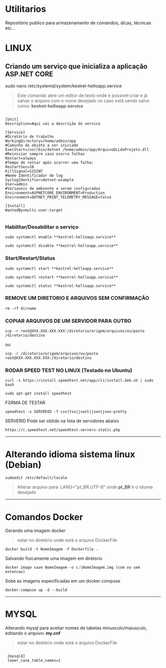 # Utilitarios
Repositório publico para armazenamento de comandos, dicas, técnicas etc...


# LINUX
## Criando um serviço que inicializa a aplicação ASP.NET CORE

sudo nano /etc/systemd/system/kestrel-helloapp.service

> Este comando abre um editor de texto onde é possivel criar e já salvar o arquivo com o nome desejado no caso está sendo salvo como: **kestrel-helloapp.service**

<pre><code>
[Unit]
Description=Aqui vai a descrição do servico

[Service]
#Diretório de trabalho
WorkingDirectory=/home/admin/app
#Caminho do objeto a ser iniciado
ExecStart=/usr/bin/dotnet /home/admin/app/ArquivoDLLdoProjeto.dll
#Reiniciar sempre caso ocorra falhas
Restart=always
#Tempo de restar após ocorrer uma falha:
RestartSec=10
KillSignal=SIGINT
#Nome Identificador de log
SyslogIdentifier=dotnet-example
User=admin
#Variaveis de ambiente a serem configuradas
Environment=ASPNETCORE_ENVIRONMENT=Production
Environment=DOTNET_PRINT_TELEMETRY_MESSAGE=false

[Install]
WantedBy=multi-user.target

</code></pre>

### Habilitar/Desabilitar o serviço
<pre><code>sudo systemctl enable **kestrel-helloapp.service**</code></pre>
<pre><code>sudo systemctl disable **kestrel-helloapp.service**</code></pre>


### Start/Restart/Status
<pre><code>sudo systemctl start **kestrel-helloapp.service**</code></pre>
<pre><code>sudo systemctl restart **kestrel-helloapp.service**</code></pre>
<pre><code>sudo systemctl status **kestrel-helloapp.service**</code></pre>

### REMOVE UM DIRETORIO E ARQUIVOS SEM CONFIRMAÇÃO
<pre><code>rm -rf dirname</code></pre>

### COPIAR ARQUIVOS DE UM SERVIDOR PARA OUTRO
<pre><code>scp -r root@XXX.XXX.XXX.XXX:/diretorio/origem/arquivos/ou/pasta /diretorio/destino</code></pre>
ou
<pre><code>scp -r /diretorio/origem/arquivos/ou/pasta root@XXX.XXX.XXX.XXX:/diretorio/destino</code></pre>

### RODAR SPEED TEST NO LINUX (Testado no Ubuntu)
<pre><code>curl -s https://install.speedtest.net/app/cli/install.deb.sh | sudo bash</code></pre>
<pre><code>sudo apt-get install speedtest</code></pre>

FORMA DE TESTAR
<pre><code>speedtest -s SERVERID -f csv|tsv|jsonl|json|json-pretty</code></pre>

SERVERID Pode ser obtido na lista de servidores abaixo
<pre><code>https://c.speedtest.net/speedtest-servers-static.php</code></pre>


---------------------------------------
# Alterando idioma sistema linux (Debian)

<pre><code>sudoedit /etc/default/locale</code></pre>
> Alterar arquivo para: LANG="pt_BR.UTF-8" onde **pt_BR** é o idioma desejado


---------------------------------------

# Comandos Docker
Gerando uma imagem docker
> estar no diretório onde está o arquivo DockerFile
<pre><code>docker build -t NomeImagem -f Dockerfile .</code></pre>

Salvando fisicamente uma imagem em diretorio
<pre><code>docker image save NomeImagem -o c:\NomeImagem.img (com ou sem extensao)</code></pre>


Sobe as imagens especificadas em um docker compose
<pre><code>docker-compose up -d --build</code></pre>



---------------------------------------

# MYSQL
Alterando mysql para aceitar nomes de tabelas minusculo/maiusculo, editando o arquivo: **my.cnf**
> estar no diretório onde está o arquivo DockerFile
<pre>
<code>
 [mysqld]
 lower_case_table_names=1
</code>
</pre>



